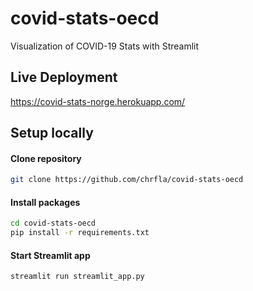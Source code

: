 # covid-stats-oecd
Visualization of COVID-19 Stats with Streamlit

## Live Deployment

https://covid-stats-norge.herokuapp.com/

## Setup locally

#### Clone repository

```bash
git clone https://github.com/chrfla/covid-stats-oecd
```

#### Install packages

```bash
cd covid-stats-oecd
pip install -r requirements.txt
```

#### Start Streamlit app

```bash
streamlit run streamlit_app.py
```
